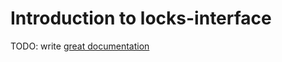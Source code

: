 # Introduction to locks-interface

TODO: write [great documentation](http://jacobian.org/writing/what-to-write/)
